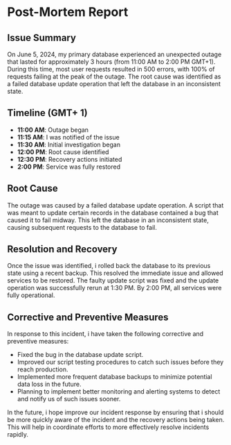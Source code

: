 # Post-Mortem Report

## Issue Summary
On June 5, 2024, my primary database experienced an unexpected outage that lasted for approximately 3 hours (from 11:00 AM to 2:00 PM GMT+1). During this time, most user requests resulted in 500 errors, with 100% of requests failing at the peak of the outage. The root cause was identified as a failed database update operation that left the database in an inconsistent state.

## Timeline (GMT+ 1)
- **11:00 AM**: Outage began
- **11:15 AM**: I was notified of the issue
- **11:30 AM**: Initial investigation began
- **12:00 PM**: Root cause identified
- **12:30 PM**: Recovery actions initiated
- **2:00 PM**: Service was fully restored

## Root Cause
The outage was caused by a failed database update operation. A script that was meant to update certain records in the database contained a bug that caused it to fail midway. This left the database in an inconsistent state, causing subsequent requests to the database to fail.

## Resolution and Recovery
Once the issue was identified, i rolled back the database to its previous state using a recent backup. This resolved the immediate issue and allowed services to be restored. The faulty update script was fixed and the update operation was successfully rerun at 1:30 PM. By 2:00 PM, all services were fully operational.

## Corrective and Preventive Measures
In response to this incident, i have taken the following corrective and preventive measures:
- Fixed the bug in the database update script.
- Improved our script testing procedures to catch such issues before they reach production.
- Implemented more frequent database backups to minimize potential data loss in the future.
- Planning to implement better monitoring and alerting systems to detect and notify us of such issues sooner.

In the future, i hope improve our incident response by ensuring that i should be more quickly aware of the incident and the recovery actions being taken. This will help in coordinate efforts to more effectively resolve incidents rapidly.

